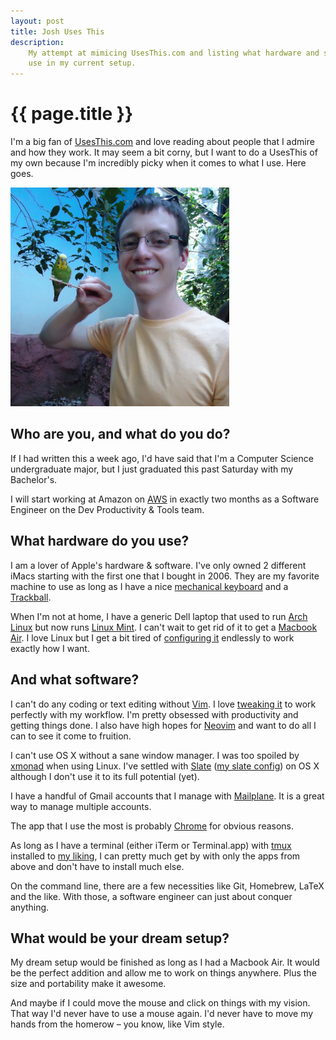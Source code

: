 ```yaml
---
layout: post
title: Josh Uses This
description:
    My attempt at mimicing UsesThis.com and listing what hardware and software I
    use in my current setup.
---
```


# {{ page.title }}

I'm a big fan of [UsesThis.com][usesthis] and love reading about people that I
admire and how they work. It may seem a bit corny, but I want to do a UsesThis
of my own because I'm incredibly picky when it comes to what I use. Here goes.

<div class="gallery small">
    <a href="/img/uses/me.png">
        <img src="/img/uses/me.png" width="350">
    </a>
</div>

## Who are you, and what do you do?

If I had written this a week ago, I'd have said that I'm a Computer Science
undergraduate major, but I just graduated this past Saturday with my Bachelor's.

I will start working at Amazon on [AWS][aws] in exactly two months as a Software
Engineer on the Dev Productivity & Tools team.

## What hardware do you use?

I am a lover of Apple's hardware & software. I've only owned 2 different iMacs
starting with the first one that I bought in 2006. They are my favorite machine
to use as long as I have a nice [mechanical keyboard][das] and a
[Trackball][trackball].

When I'm not at home, I have a generic Dell laptop that used to run [Arch
Linux][arch] but now runs [Linux Mint][mint]. I can't wait to get rid of it to
get a [Macbook Air][air]. I love Linux but I get a bit tired of [configuring
it][dotfiles] endlessly to work exactly how I want.

## And what software?

I can't do any coding or text editing without [Vim][vim]. I love [tweaking
it][vimrc] to work perfectly with my workflow. I'm pretty obsessed with
productivity and getting things done. I also have high hopes for
[Neovim][neovim] and want to do all I can to see it come to fruition.

I can't use OS X without a sane window manager. I was too spoiled by
[xmonad][xmonad] when using Linux. I've settled with [Slate][slate] ([my slate
config][slateconf]) on OS X although I don't use it to its full potential (yet).

I have a handful of Gmail accounts that I manage with [Mailplane][mailplane]. It
is a great way to manage multiple accounts.

The app that I use the most is probably [Chrome][chrome] for obvious reasons.

As long as I have a terminal (either iTerm or Terminal.app) with [tmux][tmux]
installed to [my liking][tmuxconf], I can pretty much get by with only the apps
from above and don't have to install much else.

On the command line, there are a few necessities like Git, Homebrew, LaTeX and
the like. With those, a software engineer can just about conquer anything.

## What would be your dream setup?

My dream setup would be finished as long as I had a Macbook Air. It would be the
perfect addition and allow me to work on things anywhere. Plus the size and
portability make it awesome.

And maybe if I could move the mouse and click on things with my vision. That way
I'd never have to use a mouse again. I'd never have to move my hands from the
homerow &ndash; you know, like Vim style.

[air]: https://www.apple.com/macbook-air/
[arch]: https://www.archlinux.org/
[aws]: http://aws.amazon.com/
[chrome]: https://www.google.com/intl/en_us/chrome/browser/
[das]: http://www.daskeyboard.com/
[dotfiles]: https://github.com/jdavis/dotfiles
[mailplane]: http://mailplaneapp.com/
[mint]: http://www.linuxmint.com/
[neovim]: http://neovim.org/
[slate]: https://github.com/jigish/slate
[slateconf]: https://github.com/jdavis/dotfiles/blob/master/.slate
[tmux]: http://tmux.sourceforge.net/
[tmuxconf]: https://github.com/jdavis/dotfiles/blob/master/.tmux.conf
[trackball]: http://www.logitech.com/en-us/product/wireless-trackball-m570
[usesthis]: http://usesthis.com/
[vim]: http://www.vim.org/
[vimrc]: https://github.com/jdavis/dotfiles/blob/master/.vimrc
[xmonad]: http://xmonad.org/
